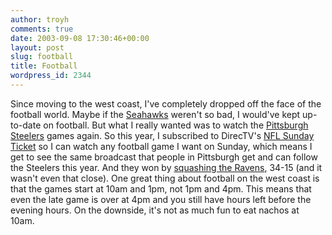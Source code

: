 ```yaml
---
author: troyh
comments: true
date: 2003-09-08 17:30:46+00:00
layout: post
slug: football
title: Football
wordpress_id: 2344
---
```


Since moving to the west coast, I've completely dropped off the face of the football world. Maybe if the [Seahawks](http://seahawks.com) weren't so bad, I would've kept up-to-date on football. But what I really wanted was to watch the [Pittsburgh Steelers](http://steelers.com) games again. So this year, I subscribed to DirecTV's [NFL Sunday Ticket](http://ww2.nfl.com/ticket/) so I can watch any football game I want on Sunday, which means I get to see the same broadcast that people in Pittsburgh get and can follow the Steelers this year. And they won by [squashing the Ravens](http://www.nfl.com/gamecenter/recap/NFL_20030907_BAL@PIT), 34-15 (and it wasn't even that close). One great thing about football on the west coast is that the games start at 10am and 1pm, not 1pm and 4pm. This means that even the late game is over at 4pm and you still have hours left before the evening hours. On the downside, it's not as much fun to eat nachos at 10am.
